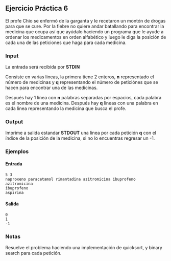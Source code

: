 ## Ejercicio Práctica 6

El profe Chio se enfermó de la garganta y le recetaron un montón de drogas para que se cure. Por la fiebre no quiere andar batallando para encontrar la medicina que ocupa así que ayúdalo haciendo un programa que le ayude a ordenar los medicamentos en orden alfabético y luego le diga la posición de cada una de las peticiones que haga para cada medicina.

### Input

La entrada será recibida por **STDIN**

Consiste en varias lineas, la primera tiene 2 enteros, **n** representado el número de medicinas y **q** representando el número de peticiónes que se hacen para encontrar una de las medicinas.

Después hay 1 línea con **n** palabras separadas por espacios, cada palabra es el nombre de una medicina.
Después hay **q** lineas con una palabra en cada linea representando la medicina que busca el profe.

### Output

Imprime a salida estandar **STDOUT** una linea por cada petición **q** con el índice de la posición de la medicina, si no lo encuentras regresar un -1.

### Ejemplos

#### Entrada
```
5 3
naproxeno paracetamol rimantadina azitromicina ibuprofeno
azitromicina
ibuprofeno
aspirina
```
#### Salida

```
0
1
-1
```

### Notas

Resuelve el problema haciendo una implementación de quicksort, y binary search para cada petición.